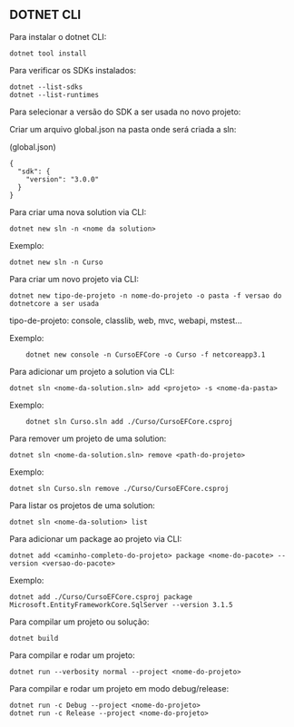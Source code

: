 ## DOTNET CLI

Para instalar o dotnet CLI:
	
	dotnet tool install

Para verificar os SDKs instalados:
	
	dotnet --list-sdks
	dotnet --list-runtimes
	
Para selecionar a versão do SDK a ser usada no novo projeto:
	
Criar um arquivo global.json na pasta onde será criada a sln:
		
(global.json)
		
	{
	  "sdk": {
	    "version": "3.0.0"
	  }
	}

Para criar uma nova solution via CLI:

	dotnet new sln -n <nome da solution>

Exemplo:
	
	dotnet new sln -n Curso

Para criar um novo projeto via CLI:

	dotnet new tipo-de-projeto -n nome-do-projeto -o pasta -f versao do dotnetcore a ser usada

tipo-de-projeto: console, classlib, web, mvc, webapi, mstest... 

Exemplo:
	
		dotnet new console -n CursoEFCore -o Curso -f netcoreapp3.1

Para adicionar um projeto a solution via CLI:

	dotnet sln <nome-da-solution.sln> add <projeto> -s <nome-da-pasta>

Exemplo:
	
		dotnet sln Curso.sln add ./Curso/CursoEFCore.csproj
		
Para remover um projeto de uma solution:
	
	dotnet sln <nome-da-solution.sln> remove <path-do-projeto>
	
Exemplo:
	
	dotnet sln Curso.sln remove ./Curso/CursoEFCore.csproj
	
Para listar os projetos de uma solution:
	
	dotnet sln <nome-da-solution> list
	
Para adicionar um package ao projeto via CLI:

	dotnet add <caminho-completo-do-projeto> package <nome-do-pacote> --version <versao-do-pacote>

Exemplo:
	
	dotnet add ./Curso/CursoEFCore.csproj package Microsoft.EntityFrameworkCore.SqlServer --version 3.1.5
		
Para compilar um projeto ou solução:
	
	dotnet build
	
Para compilar e rodar um projeto:
	
	dotnet run --verbosity normal --project <nome-do-projeto>
	
Para compilar e rodar um projeto em modo debug/release:
	
	dotnet run -c Debug --project <nome-do-projeto>
	dotnet run -c Release --project <nome-do-projeto>